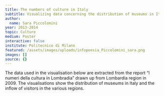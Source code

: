 ```yaml
---
title: The numbers of culture in Italy
subtitle: Visualizing data concerning the distribution of museums in Italy (2006)
author:
  name: Sara Piccolomini
year: 2013-2014
topic: Culture
medium: Poster
interactive: false
institute: Politecnico di Milano
featured: /assets/images/uploads/infopoesia_Piccolomini_sara.png
images: []
source: {}
---
```

The data used in the visualisation below are extracted from the report “I numeri della cultura in Lombradia” drawn up from Lombardia region in 2009. The visualisations show the distribution of museums in Italy and the inflow of visitors in the various regions.
